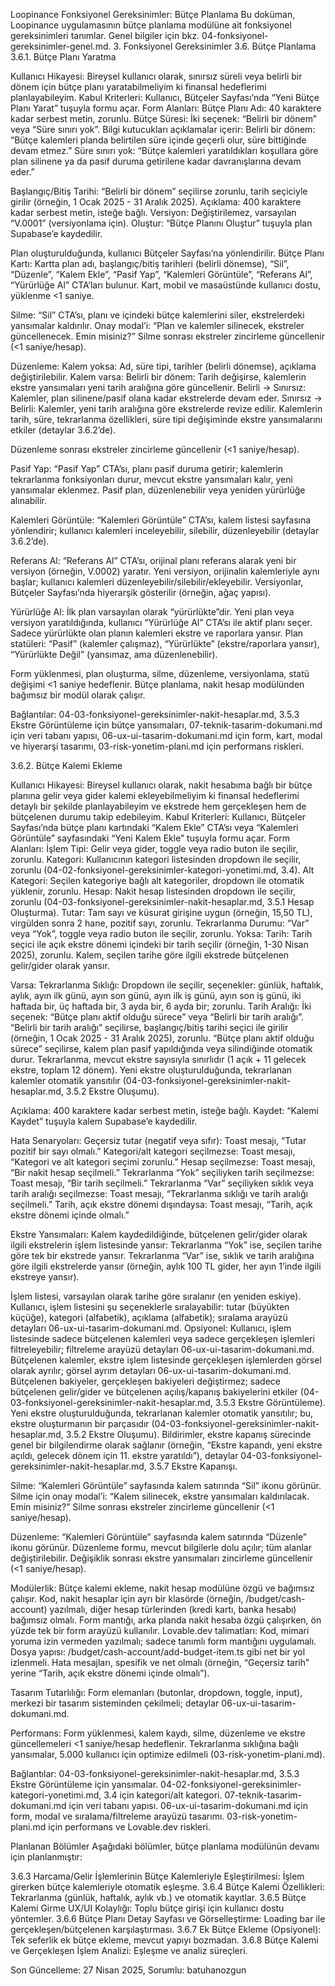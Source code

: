 Loopinance Fonksiyonel Gereksinimler: Bütçe Planlama
Bu doküman, Loopinance uygulamasının bütçe planlama modülüne ait fonksiyonel gereksinimleri tanımlar. Genel bilgiler için bkz. 04-fonksiyonel-gereksinimler-genel.md.
3. Fonksiyonel Gereksinimler
3.6. Bütçe Planlama
3.6.1. Bütçe Planı Yaratma

Kullanıcı Hikayesi: Bireysel kullanıcı olarak, sınırsız süreli veya belirli bir dönem için bütçe planı yaratabilmeliyim ki finansal hedeflerimi planlayabileyim.
Kabul Kriterleri:
Kullanıcı, Bütçeler Sayfası’nda “Yeni Bütçe Planı Yarat” tuşuyla formu açar.
Form Alanları:
Bütçe Planı Adı: 40 karaktere kadar serbest metin, zorunlu.
Bütçe Süresi: İki seçenek: “Belirli bir dönem” veya “Süre sınırı yok”. Bilgi kutucukları açıklamalar içerir:
Belirli bir dönem: “Bütçe kalemleri planda belirtilen süre içinde geçerli olur, süre bittiğinde devam etmez.”
Süre sınırı yok: “Bütçe kalemleri yaratıldıkları koşullara göre plan silinene ya da pasif duruma getirilene kadar davranışlarına devam eder.”


Başlangıç/Bitiş Tarihi: “Belirli bir dönem” seçilirse zorunlu, tarih seçiciyle girilir (örneğin, 1 Ocak 2025 - 31 Aralık 2025).
Açıklama: 400 karaktere kadar serbest metin, isteğe bağlı.
Versiyon: Değiştirilemez, varsayılan “V.0001” (versiyonlama için).
Oluştur: “Bütçe Planını Oluştur” tuşuyla plan Supabase’e kaydedilir.


Plan oluşturulduğunda, kullanıcı Bütçeler Sayfası’na yönlendirilir.
Bütçe Planı Kartı:
Kartta plan adı, başlangıç/bitiş tarihleri (belirli dönemse), “Sil”, “Düzenle”, “Kalem Ekle”, “Pasif Yap”, “Kalemleri Görüntüle”, “Referans Al”, “Yürürlüğe Al” CTA’ları bulunur.
Kart, mobil ve masaüstünde kullanıcı dostu, yüklenme <1 saniye.


Silme:
“Sil” CTA’sı, planı ve içindeki bütçe kalemlerini siler, ekstrelerdeki yansımalar kaldırılır.
Onay modal’i: “Plan ve kalemler silinecek, ekstreler güncellenecek. Emin misiniz?”
Silme sonrası ekstreler zincirleme güncellenir (<1 saniye/hesap).


Düzenleme:
Kalem yoksa: Ad, süre tipi, tarihler (belirli dönemse), açıklama değiştirilebilir.
Kalem varsa:
Belirli bir dönem: Tarih değişirse, kalemlerin ekstre yansımaları yeni tarih aralığına göre güncellenir.
Belirli → Sınırsız: Kalemler, plan silinene/pasif olana kadar ekstrelerde devam eder.
Sınırsız → Belirli: Kalemler, yeni tarih aralığına göre ekstrelerde revize edilir.
Kalemlerin tarih, süre, tekrarlanma özellikleri, süre tipi değişiminde ekstre yansımalarını etkiler (detaylar 3.6.2’de).


Düzenleme sonrası ekstreler zincirleme güncellenir (<1 saniye/hesap).


Pasif Yap:
“Pasif Yap” CTA’sı, planı pasif duruma getirir; kalemlerin tekrarlanma fonksiyonları durur, mevcut ekstre yansımaları kalır, yeni yansımalar eklenmez.
Pasif plan, düzenlenebilir veya yeniden yürürlüğe alınabilir.


Kalemleri Görüntüle:
“Kalemleri Görüntüle” CTA’sı, kalem listesi sayfasına yönlendirir; kullanıcı kalemleri inceleyebilir, silebilir, düzenleyebilir (detaylar 3.6.2’de).


Referans Al:
“Referans Al” CTA’sı, orijinal planı referans alarak yeni bir versiyon (örneğin, V.0002) yaratır.
Yeni versiyon, orijinalin kalemleriyle aynı başlar; kullanıcı kalemleri düzenleyebilir/silebilir/ekleyebilir.
Versiyonlar, Bütçeler Sayfası’nda hiyerarşik gösterilir (örneğin, ağaç yapısı).


Yürürlüğe Al:
İlk plan varsayılan olarak “yürürlükte”dir.
Yeni plan veya versiyon yaratıldığında, kullanıcı “Yürürlüğe Al” CTA’sı ile aktif planı seçer.
Sadece yürürlükte olan planın kalemleri ekstre ve raporlara yansır.
Plan statüleri: “Pasif” (kalemler çalışmaz), “Yürürlükte” (ekstre/raporlara yansır), “Yürürlükte Değil” (yansımaz, ama düzenlenebilir).


Form yüklenmesi, plan oluşturma, silme, düzenleme, versiyonlama, statü değişimi <1 saniye hedeflenir.
Bütçe planlama, nakit hesap modülünden bağımsız bir modül olarak çalışır.


Bağlantılar: 04-03-fonksiyonel-gereksinimler-nakit-hesaplar.md, 3.5.3 Ekstre Görüntüleme için bütçe yansımaları, 07-teknik-tasarim-dokumani.md için veri tabanı yapısı, 06-ux-ui-tasarim-dokumani.md için form, kart, modal ve hiyerarşi tasarımı, 03-risk-yonetim-plani.md için performans riskleri.

3.6.2. Bütçe Kalemi Ekleme

Kullanıcı Hikayesi: Bireysel kullanıcı olarak, nakit hesabıma bağlı bir bütçe planına gelir veya gider kalemi ekleyebilmeliyim ki finansal hedeflerimi detaylı bir şekilde planlayabileyim ve ekstrede hem gerçekleşen hem de bütçelenen durumu takip edebileyim.
Kabul Kriterleri:
Kullanıcı, Bütçeler Sayfası’nda bütçe planı kartındaki “Kalem Ekle” CTA’sı veya “Kalemleri Görüntüle” sayfasındaki “Yeni Kalem Ekle” tuşuyla formu açar.
Form Alanları:
İşlem Tipi: Gelir veya gider, toggle veya radio buton ile seçilir, zorunlu.
Kategori: Kullanıcının kategori listesinden dropdown ile seçilir, zorunlu (04-02-fonksiyonel-gereksinimler-kategori-yonetimi.md, 3.4).
Alt Kategori: Seçilen kategoriye bağlı alt kategoriler, dropdown ile otomatik yüklenir, zorunlu.
Hesap: Nakit hesap listesinden dropdown ile seçilir, zorunlu (04-03-fonksiyonel-gereksinimler-nakit-hesaplar.md, 3.5.1 Hesap Oluşturma).
Tutar: Tam sayı ve küsurat girişine uygun (örneğin, 15,50 TL), virgülden sonra 2 hane, pozitif sayı, zorunlu.
Tekrarlanma Durumu: “Var” veya “Yok”, toggle veya radio buton ile seçilir, zorunlu.
Yoksa:
Tarih: Tarih seçici ile açık ekstre dönemi içindeki bir tarih seçilir (örneğin, 1-30 Nisan 2025), zorunlu.
Kalem, seçilen tarihe göre ilgili ekstrede bütçelenen gelir/gider olarak yansır.


Varsa:
Tekrarlanma Sıklığı: Dropdown ile seçilir, seçenekler: günlük, haftalık, aylık, ayın ilk günü, ayın son günü, ayın ilk iş günü, ayın son iş günü, iki haftada bir, üç haftada bir, 3 ayda bir, 6 ayda bir; zorunlu.
Tarih Aralığı: İki seçenek: “Bütçe planı aktif olduğu sürece” veya “Belirli bir tarih aralığı”.
“Belirli bir tarih aralığı” seçilirse, başlangıç/bitiş tarihi seçici ile girilir (örneğin, 1 Ocak 2025 - 31 Aralık 2025), zorunlu.
“Bütçe planı aktif olduğu sürece” seçilirse, kalem plan pasif yapıldığında veya silindiğinde otomatik durur.
Tekrarlanma, mevcut ekstre sayısıyla sınırlıdır (1 açık + 11 gelecek ekstre, toplam 12 dönem). Yeni ekstre oluşturulduğunda, tekrarlanan kalemler otomatik yansıtılır (04-03-fonksiyonel-gereksinimler-nakit-hesaplar.md, 3.5.2 Ekstre Oluşumu).






Açıklama: 400 karaktere kadar serbest metin, isteğe bağlı.
Kaydet: “Kalemi Kaydet” tuşuyla kalem Supabase’e kaydedilir.


Hata Senaryoları:
Geçersiz tutar (negatif veya sıfır): Toast mesajı, “Tutar pozitif bir sayı olmalı.”
Kategori/alt kategori seçilmezse: Toast mesajı, “Kategori ve alt kategori seçimi zorunlu.”
Hesap seçilmezse: Toast mesajı, “Bir nakit hesap seçilmeli.”
Tekrarlanma “Yok” seçiliyken tarih seçilmezse: Toast mesajı, “Bir tarih seçilmeli.”
Tekrarlanma “Var” seçiliyken sıklık veya tarih aralığı seçilmezse: Toast mesajı, “Tekrarlanma sıklığı ve tarih aralığı seçilmeli.”
Tarih, açık ekstre dönemi dışındaysa: Toast mesajı, “Tarih, açık ekstre dönemi içinde olmalı.”


Ekstre Yansımaları:
Kalem kaydedildiğinde, bütçelenen gelir/gider olarak ilgili ekstrelerin işlem listesinde yansır:
Tekrarlanma “Yok” ise, seçilen tarihe göre tek bir ekstrede yansır.
Tekrarlanma “Var” ise, sıklık ve tarih aralığına göre ilgili ekstrelerde yansır (örneğin, aylık 100 TL gider, her ayın 1’inde ilgili ekstreye yansır).


İşlem listesi, varsayılan olarak tarihe göre sıralanır (en yeniden eskiye).
Kullanıcı, işlem listesini şu seçeneklerle sıralayabilir: tutar (büyükten küçüğe), kategori (alfabetik), açıklama (alfabetik); sıralama arayüzü detayları 06-ux-ui-tasarim-dokumani.md.
Opsiyonel: Kullanıcı, işlem listesinde sadece bütçelenen kalemleri veya sadece gerçekleşen işlemleri filtreleyebilir; filtreleme arayüzü detayları 06-ux-ui-tasarim-dokumani.md.
Bütçelenen kalemler, ekstre işlem listesinde gerçekleşen işlemlerden görsel olarak ayrılır; görsel ayrım detayları 06-ux-ui-tasarim-dokumani.md.
Bütçelenen bakiyeler, gerçekleşen bakiyeleri değiştirmez; sadece bütçelenen gelir/gider ve bütçelenen açılış/kapanış bakiyelerini etkiler (04-03-fonksiyonel-gereksinimler-nakit-hesaplar.md, 3.5.3 Ekstre Görüntüleme).
Yeni ekstre oluşturulduğunda, tekrarlanan kalemler otomatik yansıtılır; bu, ekstre oluşturmanın bir parçasıdır (04-03-fonksiyonel-gereksinimler-nakit-hesaplar.md, 3.5.2 Ekstre Oluşumu).
Bildirimler, ekstre kapanış sürecinde genel bir bilgilendirme olarak sağlanır (örneğin, “Ekstre kapandı, yeni ekstre açıldı, gelecek dönem için 11. ekstre yaratıldı”), detaylar 04-03-fonksiyonel-gereksinimler-nakit-hesaplar.md, 3.5.7 Ekstre Kapanışı.


Silme:
“Kalemleri Görüntüle” sayfasında kalem satırında “Sil” ikonu görünür.
Silme için onay modal’i: “Kalem silinecek, ekstre yansımaları kaldırılacak. Emin misiniz?”
Silme sonrası ekstreler zincirleme güncellenir (<1 saniye/hesap).


Düzenleme:
“Kalemleri Görüntüle” sayfasında kalem satırında “Düzenle” ikonu görünür.
Düzenleme formu, mevcut bilgilerle dolu açılır; tüm alanlar değiştirilebilir.
Değişiklik sonrası ekstre yansımaları zincirleme güncellenir (<1 saniye/hesap).


Modülerlik:
Bütçe kalemi ekleme, nakit hesap modülüne özgü ve bağımsız çalışır.
Kod, nakit hesaplar için ayrı bir klasörde (örneğin, /budget/cash-account) yazılmalı, diğer hesap türlerinden (kredi kartı, banka hesabı) bağımsız olmalı.
Form mantığı, arka planda nakit hesaba özgü çalışırken, ön yüzde tek bir form arayüzü kullanılır.
Lovable.dev talimatları:
Kod, mimari yoruma izin vermeden yazılmalı; sadece tanımlı form mantığını uygulamalı.
Dosya yapısı: /budget/cash-account/add-budget-item.ts gibi net bir yol izlenmeli.
Hata mesajları, spesifik ve net olmalı (örneğin, “Geçersiz tarih” yerine “Tarih, açık ekstre dönemi içinde olmalı”).




Tasarım Tutarlılığı:
Form elemanları (butonlar, dropdown, toggle, input), merkezi bir tasarım sisteminden çekilmeli; detaylar 06-ux-ui-tasarim-dokumani.md.


Performans:
Form yüklenmesi, kalem kaydı, silme, düzenleme ve ekstre güncellemeleri <1 saniye/hesap hedeflenir.
Tekrarlanma sıklığına bağlı yansımalar, 5.000 kullanıcı için optimize edilmeli (03-risk-yonetim-plani.md).


Bağlantılar:
04-03-fonksiyonel-gereksinimler-nakit-hesaplar.md, 3.5.3 Ekstre Görüntüleme için yansımalar.
04-02-fonksiyonel-gereksinimler-kategori-yonetimi.md, 3.4 için kategori/alt kategori.
07-teknik-tasarim-dokumani.md için veri tabanı yapısı.
06-ux-ui-tasarim-dokumani.md için form, modal ve sıralama/filtreleme arayüzü tasarımı.
03-risk-yonetim-plani.md için performans ve Lovable.dev riskleri.





Planlanan Bölümler
Aşağıdaki bölümler, bütçe planlama modülünün devamı için planlanmıştır:

3.6.3 Harcama/Gelir İşlemlerinin Bütçe Kalemleriyle Eşleştirilmesi: İşlem girerken bütçe kalemleriyle otomatik eşleşme.
3.6.4 Bütçe Kalemi Özellikleri: Tekrarlanma (günlük, haftalık, aylık vb.) ve otomatik kayıtlar.
3.6.5 Bütçe Kalemi Girme UX/UI Kolaylığı: Toplu bütçe girişi için kullanıcı dostu yöntemler.
3.6.6 Bütçe Planı Detay Sayfası ve Görselleştirme: Loading bar ile gerçekleşen/bütçelenen karşılaştırması.
3.6.7 Ek Bütçe Ekleme (Opsiyonel): Tek seferlik ek bütçe ekleme, mevcut yapıyı bozmadan.
3.6.8 Bütçe Kalemi ve Gerçekleşen İşlem Analizi: Eşleşme ve analiz süreçleri.

Son Güncelleme: 27 Nisan 2025, Sorumlu: batuhanozgun
